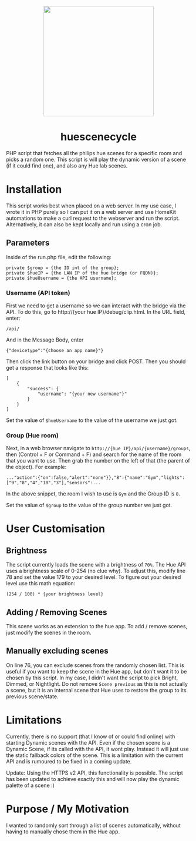<div align="center">
  <img src="https://user-images.githubusercontent.com/84752451/153381764-8f6fa6bc-0fc7-439c-89e3-bd01335af896.png" height="300">
  
  # huescenecycle
  
</div>

PHP script that fetches all the philips hue scenes for a specific room and picks a random one. This script is will play the dynamic version of a scene (if it could find one), and also any Hue lab scenes.

#  Installation
This script works best when placed on a web server. In my use case, I wrote it in PHP purely so I can put it on a web server and use HomeKit automations to make a curl request to the webserver and run the script. Alternatively, it can also be kept locally and run using a cron job.

## Parameters
Inside of the run.php file, edit the following:
```
private $group = {the ID int of the group};
private $hueIP = {the LAN IP of the hue bridge (or FQDN)};
private $hueUsername = {the API username};
```
### Username (API token)
First we need to get a username so we can interact with the bridge via the API. To do this, go to http://{your hue IP}/debug/clip.html. 
In the URL field, enter:
```
/api/
```
And in the Message Body, enter 
```
{"devicetype":"{choose an app name}"}
```
Then click the link button on your bridge and click POST. Then you should get a response that looks like this:
```
[
    {
        "success": {
            "username": "{your new username"}"
        }
    }
]
```
Set the value of `$hueUsername` to the value of the username we just got.

### Group (Hue room)
Next, in a web browser navigate to `http://{hue IP}/api/{username}/groups`, then (Control + F or Command + F) and search for the name of the room that you want to use. Then grab the number on the left of that (the parent of the object). For example:
```
..."action":{"on":false,"alert":"none"}},"8":{"name":"Gym","lights":["9","8","4","10","3"],"sensors":...
```
In the above snippet, the room I wish to use is `Gym` and the Group ID is `8`.

Set the value of `$group` to the value of the group number we just got.

# User Customisation
## Brightness
The script currently loads the scene with a brightness of `70%`. The Hue API uses a brightness scale of 0-254 (no clue why). To adjust this, modify line 78 and set the value 179 to your desired level. To figure out your desired level use this math equation:
```
(254 / 100) * {your brightness level}
```
## Adding / Removing Scenes
This scene works as an extension to the hue app. To add / remove scenes, just modify the scenes in the room.

## Manually excluding scenes
On line 76, you can exclude scenes from the randomly chosen list. This is useful if you want to keep the scene in the Hue app, but don't want it to be chosen by this script. In my case, I didn't want the script to pick Bright, Dimmed, or Nightlight. Do not remove `Scene previous` as this is not actually a scene, but it is an internal scene that Hue uses to restore the group to its previous scene/state.

# Limitations
Currently, there is no support (that I know of or could find online) with starting Dynamic scenes with the API. Even if the chosen scene is a Dynamic Scene, if its called with the API, it wont play. Instead it will just use the static fallback colors of the scene. This is a limitation with the current API and is rumoured to be fixed in a coming update.

Update: Using the HTTPS v2 API, this functionality is possible. The script has been updated to achieve exactly this and will now play the dynamic palette of a scene :)

# Purpose / My Motivation
I wanted to randomly sort through a list of scenes automatically, without having to manually chose them in the Hue app.
